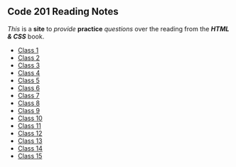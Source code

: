 ## Code 201 Reading Notes
*This* is a **site** to *provide* **practice** *questions* over the reading from the ***HTML & CSS*** book.

<nav>
    <ul>
        <li><a href="/class-01.md">Class 1</a></li>
        <li><a href="/class-02.md">Class 2</a></li>
        <li><a href="/class-03.md">Class 3</a></li>
        <li><a href="/class-04.md">Class 4</a></li>
        <li><a href="/class-05.md">Class 5</a></li>
        <li><a href="/class-06.md">Class 6</a></li>
        <li><a href="/class-07.md">Class 7</a></li>
        <li><a href="/class-08.md">Class 8</a></li>
        <li><a href="/class-09.md">Class 9</a></li>
        <li><a href="/class-10.md">Class 10</a></li>
        <li><a href="/class-11.md">Class 11</a></li>
        <li><a href="/class-12.md">Class 12</a></li>
        <li><a href="/class-13.md">Class 13</a></li>
        <li><a href="/class-14.md">Class 14</a></li>
        <li><a href="/class-15.md">Class 15</a></li>
    </ul>
</nav>
